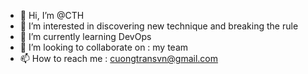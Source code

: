 - 👋 Hi, I’m @CTH
- 👀 I’m interested in discovering new technique and breaking the rule
- 🌱 I’m currently learning DevOps
- 💞️ I’m looking to collaborate on : my team
- 📫 How to reach me : cuongtransvn@gmail.com

<!---
cuongkickcuong/cuongkickcuong is a ✨ special ✨ repository because its `README.md` (this file) appears on your GitHub profile.
You can click the Preview link to take a look at your changes.
--->
